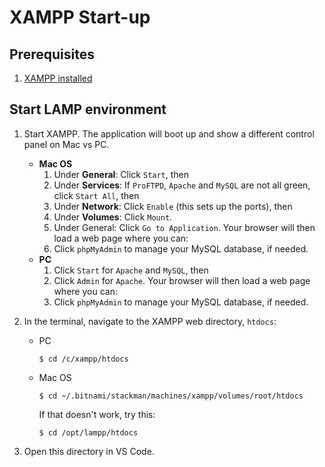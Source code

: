 # XAMPP Start-up
## Prerequisites
1. [XAMPP installed](https://www.apachefriends.org/index.html)

## Start LAMP environment
1. Start XAMPP. The application will boot up and show a different control panel on Mac vs PC.
    - **Mac OS**
        1. Under **General**: Click `Start`, then
        2. Under **Services**: If `ProFTPD`, `Apache` and `MySQL` are not all green, click `Start All`, then
        3. Under **Network**: Click `Enable` (this sets up the ports), then
        4. Under **Volumes**: Click `Mount`.
        5. Under General: Click `Go to Application`. Your browser will then load a web page where you can:
        6. Click `phpMyAdmin` to manage your MySQL database, if needed.
    - **PC** 
        1. Click `Start` for `Apache` and `MySQL`, then
        2. Click `Admin` for `Apache`. Your browser will then load a web page where you can:
        3. Click `phpMyAdmin` to manage your MySQL database, if needed.
2. In the terminal, navigate to the XAMPP web directory, `htdocs`:
    - PC

        ```
        $ cd /c/xampp/htdocs
        ```

    - Mac OS

        ```
        $ cd ~/.bitnami/stackman/machines/xampp/volumes/root/htdocs
        ```

        If that doesn't work, try this:

        ```shell
        $ cd /opt/lampp/htdocs
        ```

3. Open this directory in VS Code.